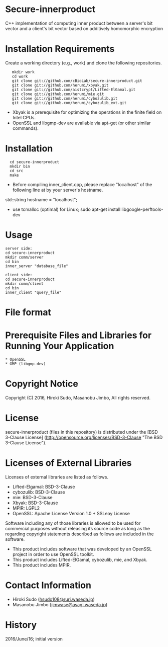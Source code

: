 # **Secure-innerproduct**

C++ implementation of computing inner product between a server's bit vector and a client's bit vector based on additively homomorphic encryption

# Installation Requirements

Create a working directory (e.g., work) and clone the following repositories.

       mkdir work
       cd work
       git clone git://github.com/cBioLab/secure-innerproduct.git
       git clone git://github.com/herumi/xbyak.git
       git clone git://github.com/aistcrypt/Lifted-ElGamal.git
       git clone git://github.com/herumi/mie.git
       git clone git://github.com/herumi/cybozulib.git
       git clone git://github.com/herumi/cybozulib_ext.git

* Xbyak is a prerequisite for optimizing the operations in the finite field on Intel CPUs.
* OpenSSL and libgmp-dev are available via apt-get (or other similar commands).

# Installation
      cd secure-innerproduct
      mkdir bin
      cd src
      make
      
* Before compiling inner_client.cpp, please replace "localhost" of the following line at by your server's hostname.
 
 std::string hostname = "localhost";

* use tcmalloc (optimal) for Linux; sudo apt-get install libgoogle-perftools-dev

# Usage
    server side:
    cd secure-innerproduct
    mkdir comm/server
    cd bin
    inner_server "database_file"
    
    client side:
    cd secure-innerproduct
    mkdir comm/client
    cd bin
    inner_client "query_file"

# File format

# Prerequisite Files and Libraries for Running Your Application
	* OpenSSL
	* GMP (libgmp-dev)

# Copyright Notice

Copyright (C) 2016, Hiroki Sudo, Masanobu Jimbo, 
All rights reserved.

# License

secure-innerproduct (files in this repository) is distributed under the [BSD 3-Clause License] (http://opensource.org/licenses/BSD-3-Clause "The BSD 3-Clause License").

# Licenses of External Libraries

Licenses of external libraries are listed as follows.

* Lifted-Elgamal: BSD-3-Clause
* cybozulib: BSD-3-Clause
* mie: BSD-3-Clause
* Xbyak: BSD-3-Clause
* MPIR: LGPL2
* OpenSSL: Apache License Version 1.0 + SSLeay License

Software including any of those libraries is allowed to be used for commercial purposes without releasing its source code as long as the regarding copyright statements described as follows are included in the software.

* This product includes software that was developed by an OpenSSL project in order to use OpenSSL toolkit.
* This product includes Lifted-ElGamal, cybozulib, mie, and Xbyak.
* This product includes MPIR.

# Contact Information

* Hiroki Sudo (hsudo108@ruri.waseda.jp)
* Masanobu Jimbo (jimwase@asagi.waseda.jp)

# History

2016/June/16; initial version
